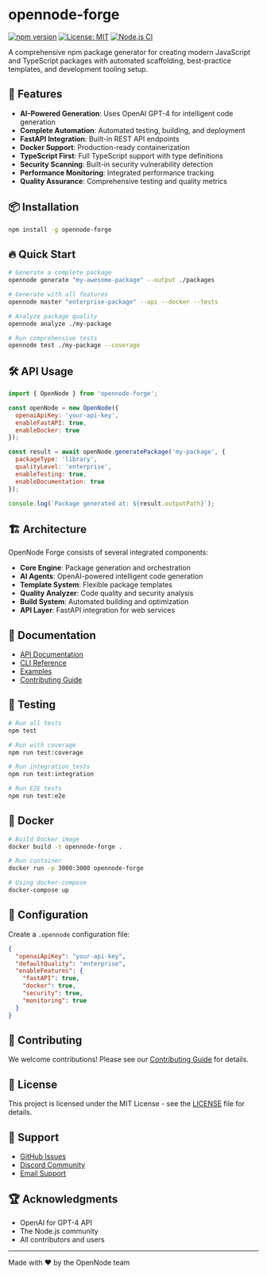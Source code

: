 # opennode-forge

[![npm version](https://badge.fury.io/js/opennode-forge.svg)](https://badge.fury.io/js/opennode-forge)
[![License: MIT](https://img.shields.io/badge/License-MIT-yellow.svg)](https://opensource.org/licenses/MIT)
[![Node.js CI](https://github.com/nikjois/opennode-forge/actions/workflows/ci.yml/badge.svg)](https://github.com/nikjois/opennode-forge/actions/workflows/ci.yml)

A comprehensive npm package generator for creating modern JavaScript and TypeScript packages with automated scaffolding, best-practice templates, and development tooling setup.

## 🚀 Features

- **AI-Powered Generation**: Uses OpenAI GPT-4 for intelligent code generation
- **Complete Automation**: Automated testing, building, and deployment
- **FastAPI Integration**: Built-in REST API endpoints
- **Docker Support**: Production-ready containerization
- **TypeScript First**: Full TypeScript support with type definitions
- **Security Scanning**: Built-in security vulnerability detection
- **Performance Monitoring**: Integrated performance tracking
- **Quality Assurance**: Comprehensive testing and quality metrics

## 📦 Installation

```bash
npm install -g opennode-forge
```

## 🔥 Quick Start

```bash
# Generate a complete package
opennode generate "my-awesome-package" --output ./packages

# Generate with all features
opennode master "enterprise-package" --api --docker --tests

# Analyze package quality
opennode analyze ./my-package

# Run comprehensive tests
opennode test ./my-package --coverage
```

## 🛠 API Usage

```javascript
import { OpenNode } from 'opennode-forge';

const openNode = new OpenNode({
  openaiApiKey: 'your-api-key',
  enableFastAPI: true,
  enableDocker: true
});

const result = await openNode.generatePackage('my-package', {
  packageType: 'library',
  qualityLevel: 'enterprise',
  enableTesting: true,
  enableDocumentation: true
});

console.log(`Package generated at: ${result.outputPath}`);
```

## 🏗 Architecture

OpenNode Forge consists of several integrated components:

- **Core Engine**: Package generation and orchestration
- **AI Agents**: OpenAI-powered intelligent code generation
- **Template System**: Flexible package templates
- **Quality Analyzer**: Code quality and security analysis
- **Build System**: Automated building and optimization
- **API Layer**: FastAPI integration for web services

## 📖 Documentation

- [API Documentation](./docs/api.md)
- [CLI Reference](./docs/cli.md)
- [Examples](./examples/)
- [Contributing Guide](./CONTRIBUTING.md)

## 🧪 Testing

```bash
# Run all tests
npm test

# Run with coverage
npm run test:coverage

# Run integration tests
npm run test:integration

# Run E2E tests
npm run test:e2e
```

## 🐳 Docker

```bash
# Build Docker image
docker build -t opennode-forge .

# Run container
docker run -p 3000:3000 opennode-forge

# Using docker-compose
docker-compose up
```

## 🔧 Configuration

Create a `.opennode` configuration file:

```json
{
  "openaiApiKey": "your-api-key",
  "defaultQuality": "enterprise",
  "enableFeatures": {
    "fastAPI": true,
    "docker": true,
    "security": true,
    "monitoring": true
  }
}
```

## 🤝 Contributing

We welcome contributions! Please see our [Contributing Guide](./CONTRIBUTING.md) for details.

## 📄 License

This project is licensed under the MIT License - see the [LICENSE](./LICENSE) file for details.

## 🙋 Support

- [GitHub Issues](https://github.com/nikjois/opennode-forge/issues)
- [Discord Community](https://discord.gg/opennode)
- [Email Support](mailto:nikjois@llamasearch.ai)

## 🏆 Acknowledgments

- OpenAI for GPT-4 API
- The Node.js community
- All contributors and users

---

Made with ❤️ by the OpenNode team
